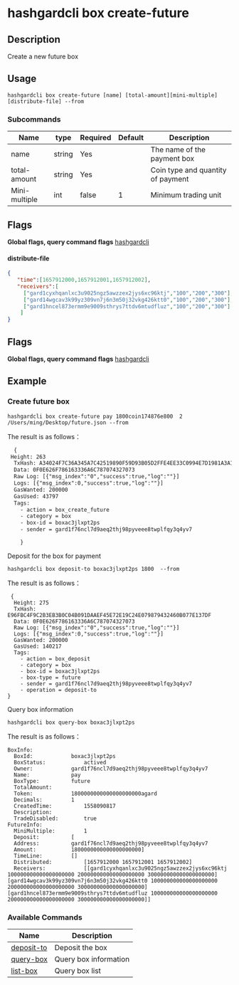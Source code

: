 # hashgardcli box create-future

## Description
Create a new future box

## Usage
```shell
hashgardcli box create-future [name] [total-amount][mini-multiple] [distribute-file] --from
```

### Subcommands

| Name | type  | Required  | Default| Description              |
| ------------- | ------ | -------- | ------ | ---------------------- |
| name          | string | Yes    |        | The name of the payment box |
| total-amount  | string | Yes    |        | Coin type and quantity of payment |
| Mini-multiple | int    | false    | 1      | Minimum trading unit |

## Flags

**Global flags, query command flags** [hashgardcli](../README.md)

#### distribute-file

```json
{
   "time":[1657912000,1657912001,1657912002],
   "receivers":[
     ["gard1cyxhqanlxc3u9025ngz5awzzex2jys6xc96ktj","100","200","300"],
     ["gard14wgcav3k99yz309vn7j6n3m50j32vkg426ktt0","100","200","300"],
     ["gard1hncel873ermm9e9009sthrys7ttdv6mtudfluz","100","200","300"]
    ]
}
```



## Flags

**Global flags, query command flags** [hashgardcli](../README.md)

## Example
### Create future box
```shell
hashgardcli box create-future pay 1800coin174876e800  2 /Users/ming/Desktop/future.json --from
```
The result is as follows：
```txt
  {
 Height: 263
  TxHash: A34024F7C36A345A7C42519890F59D93B05D2FFE4EE33C0994E7D1981A3A1EA5
  Data: 0F0E626F786163336A6C787074327073
  Raw Log: [{"msg_index":"0","success":true,"log":""}]
  Logs: [{"msg_index":0,"success":true,"log":""}]
  GasWanted: 200000
  GasUsed: 43797
  Tags:
    - action = box_create_future
    - category = box
    - box-id = boxac3jlxpt2ps
    - sender = gard1f76ncl7d9aeq2thj98pyveee8twplfqy3q4yv7

    }
```

Deposit for the box for payment

```
hashgardcli box deposit-to boxac3jlxpt2ps 1800  --from
```

The result is as follows：

```
 {
  Height: 275
  TxHash: E96FBC4F9C2B3EB3B0C04B091DAAEF45E72E19C24E079879432460B077E137DF
  Data: 0F0E626F786163336A6C787074327073
  Raw Log: [{"msg_index":"0","success":true,"log":""}]
  Logs: [{"msg_index":0,"success":true,"log":""}]
  GasWanted: 200000
  GasUsed: 140217
  Tags:
    - action = box_deposit
    - category = box
    - box-id = boxac3jlxpt2ps
    - box-type = future
    - sender = gard1f76ncl7d9aeq2thj98pyveee8twplfqy3q4yv7
    - operation = deposit-to
}
```
Query box information

```
hashgardcli box query-box boxac3jlxpt2ps
```

The result is as follows：

```
BoxInfo:
  BoxId:			boxac3jlxpt2ps
  BoxStatus:			actived
  Owner:			gard1f76ncl7d9aeq2thj98pyveee8twplfqy3q4yv7
  Name:				pay
  BoxType:			future
  TotalAmount:			
  Token:			1800000000000000000000agard
  Decimals:			1
  CreatedTime:			1558090817
  Description:			
  TradeDisabled:		true
FutureInfo:
  MiniMultiple:			1
  Deposit:			[
  Address:			gard1f76ncl7d9aeq2thj98pyveee8twplfqy3q4yv7
  Amount:			1800000000000000000000]			
  TimeLine:			[]
  Distributed:			[1657912000 1657912001 1657912002]
  Receivers:			[[gard1cyxhqanlxc3u9025ngz5awzzex2jys6xc96ktj 100000000000000000000 200000000000000000000 300000000000000000000] [gard14wgcav3k99yz309vn7j6n3m50j32vkg426ktt0 100000000000000000000 200000000000000000000 300000000000000000000] [gard1hncel873ermm9e9009sthrys7ttdv6mtudfluz 100000000000000000000 200000000000000000000 300000000000000000000]]

```



### Available Commands

| Name          | Description              |
| --------------------------- | ---------------------- |
| [deposit-to](deposit-to.md) |Deposit the box    |
| [query-box](query-box.md)   | Query box information |
| [list-box](list-box.md)    | Query box list     |

